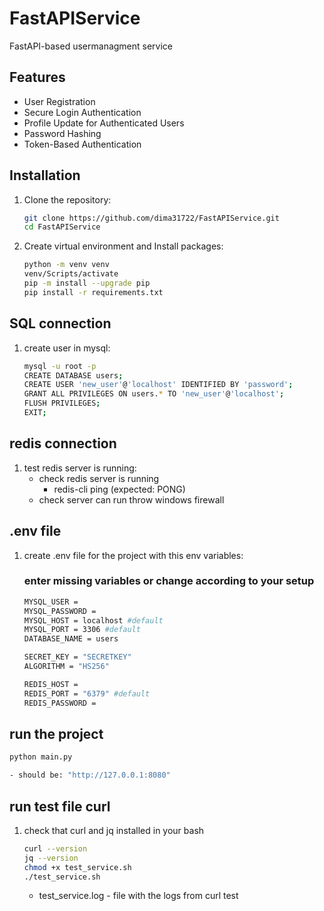 # FastAPIService
 FastAPI-based usermanagment service 

## Features
- User Registration
- Secure Login Authentication
- Profile Update for Authenticated Users
- Password Hashing
- Token-Based Authentication

## Installation

1. Clone the repository:
   ```bash
   git clone https://github.com/dima31722/FastAPIService.git
   cd FastAPIService
   ```

2. Create virtual environment and Install packages:
   ```bash
   python -m venv venv 
   venv/Scripts/activate
   pip -m install --upgrade pip 
   pip install -r requirements.txt 
   ```

## SQL connection

1. create user in mysql:
   ```bash
   mysql -u root -p
   CREATE DATABASE users; 
   CREATE USER 'new_user'@'localhost' IDENTIFIED BY 'password'; 
   GRANT ALL PRIVILEGES ON users.* TO 'new_user'@'localhost'; 
   FLUSH PRIVILEGES;
   EXIT;
   ```

## redis connection 

1. test redis server is running:
   - check redis server is running
      - redis-cli ping (expected: PONG)
   - check server can run throw windows firewall


## .env file
1. create .env file for the project with this env variables:
   ### enter missing variables or change according to your setup 
   ```bash
   MYSQL_USER = 
   MYSQL_PASSWORD = 
   MYSQL_HOST = localhost #default
   MYSQL_PORT = 3306 #default
   DATABASE_NAME = users

   SECRET_KEY = "SECRETKEY" 
   ALGORITHM = "HS256" 

   REDIS_HOST = 
   REDIS_PORT = "6379" #default
   REDIS_PASSWORD = 
   ```

## run the project 
   ```bash
   python main.py

   - should be: "http://127.0.0.1:8080"
   ```

## run test file curl
1. check that curl and jq installed in your bash
   ```bash
   curl --version
   jq --version
   chmod +x test_service.sh
   ./test_service.sh
   ```

   - test_service.log - file with the logs from curl test












